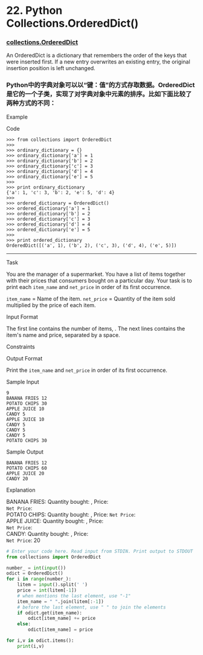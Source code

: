 # 22. Python Collections.OrderedDict()

### [collections.OrderedDict](https://docs.python.org/2/library/collections.html#ordereddict-objects)

An OrderedDict is a dictionary that remembers the order of the keys that were inserted first. If a new entry overwrites an existing entry, the original insertion position is left unchanged.

### Python中的字典对象可以以“键：值”的方式存取数据。OrderedDict是它的一个子类，实现了对字典对象中元素的排序。比如下面比较了两种方式的不同：

Example

Code

```
>>> from collections import OrderedDict
>>> 
>>> ordinary_dictionary = {}
>>> ordinary_dictionary['a'] = 1
>>> ordinary_dictionary['b'] = 2
>>> ordinary_dictionary['c'] = 3
>>> ordinary_dictionary['d'] = 4
>>> ordinary_dictionary['e'] = 5
>>> 
>>> print ordinary_dictionary
{'a': 1, 'c': 3, 'b': 2, 'e': 5, 'd': 4}
>>> 
>>> ordered_dictionary = OrderedDict()
>>> ordered_dictionary['a'] = 1
>>> ordered_dictionary['b'] = 2
>>> ordered_dictionary['c'] = 3
>>> ordered_dictionary['d'] = 4
>>> ordered_dictionary['e'] = 5
>>> 
>>> print ordered_dictionary
OrderedDict([('a', 1), ('b', 2), ('c', 3), ('d', 4), ('e', 5)])

```

---

Task

You are the manager of a supermarket. 
You have a list of  items together with their prices that consumers bought on a particular day. 
Your task is to print each `item_name` and `net_price` in order of its first occurrence.

`item_name` = Name of the item. 
`net_price` = Quantity of the item sold multiplied by the price of each item.

Input Format

The first line contains the number of items, . 
The next  lines contains the item's name and price, separated by a space.

Constraints

Output Format

Print the `item_name` and `net_price` in order of its first occurrence.

Sample Input

```
9
BANANA FRIES 12
POTATO CHIPS 30
APPLE JUICE 10
CANDY 5
APPLE JUICE 10
CANDY 5
CANDY 5
CANDY 5
POTATO CHIPS 30

```

Sample Output

```
BANANA FRIES 12
POTATO CHIPS 60
APPLE JUICE 20
CANDY 20

```

Explanation

BANANA FRIES: Quantity bought: , Price:  
`Net Price`:  
POTATO CHIPS: Quantity bought: , Price: 
`Net Price`:  
APPLE JUICE: Quantity bought: , Price:  
`Net Price`:  
CANDY: Quantity bought: , Price:  
`Net Price`: 20

```python
# Enter your code here. Read input from STDIN. Print output to STDOUT
from collections import OrderedDict

number_ = int(input())
odict = OrderedDict()
for i in range(number_):
    litem = input().split(' ')
    price = int(litem[-1])
    # when mentions the last element, use "-1"
    item_name = " ".join(litem[:-1])
    # before the last element, use " " to join the elements
    if odict.get(item_name):
        odict[item_name] += price
    else:
        odict[item_name] = price

for i,v in odict.items():
    print(i,v)
        

```